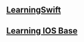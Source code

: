 ## [LearningSwift](https://www.notion.so/Study-Swift-67494c908ef741f19157340ed69d244d)

## [Learning IOS Base](https://www.notion.so/Study-IOS-0d603f3c587749b18c35b0eeba26e533)
  
